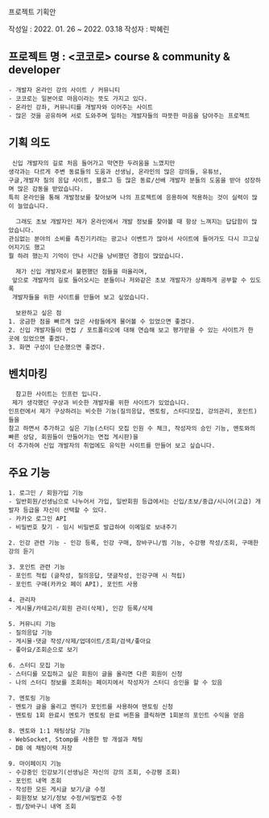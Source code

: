 
프로젝트 기획안

작성일 : 2022. 01. 26 ~ 2022. 03.18
작성자 : 박혜린

##	프로젝트 명 :  <코코로>  course & community & developer
	- 개발자 온라인 강의 사이트 / 커뮤니티 
	- 코코로는 일본어로 마음이라는 뜻도 가지고 있다.
	- 온라인 강좌, 커뮤니티를 개발자와 이어주는 사이트
	- 많은 것을 공유하며 서로 도와주며 일하는 개발자들의 따뜻한 마음을 담아주는 프로젝트
  
##	기획 의도 
	 신입 개발자의 길로 처음 들어가고 막연한 두려움을 느꼈지만
	생각과는 다르게 주변 동료들의 도움과 선생님, 온라인의 많은 강의들, 유튜브,
	구글,개발자 질의 응답 사이트, 블로그 등 많은 동료/선배 개발자 분들의 도움을 받아 성장하며 많은 감동을 받았습니다.
	특히 온라인을 통해 개발정보를 찾아보며 나의 프로젝트에 응용하여 적용하는 것이 실력이 많이 늘었습니다.

	  그래도 초보 개발자인 제가 온라인에서 개발 정보를 찾아볼 때 항상 느껴지는 답답함이 많았습니다. 
	관심없는 분야의 소비를 촉진기키려는 광고나 이벤트가 많아서 사이트에 들어가도 다시 끄고싶어지기도 했고 
	뭘 하려 했는지 기억이 안나 시간을 낭비했던 경험이 많았습니다.
		
	  제가 신입 개발자로서 불편했던 점들을 떠올리며, 
	 앞으로 개발자의 길로 들어오시는 분들이나 저와같은 초보 개발자가 상쾌하게 공부할 수 있도록
	 개발자들을 위한 사이트를 만들어 보고 싶었습니다.

	  보완하고 싶은 점
	1. 궁금한 점을 빠르게 많은 사람들에게 물어볼 수 있었으면 좋겠다.
	2. 신입 개발자들이 면접 / 포트폴리오에 대해 연습해 보고 평가받을 수 있는 사이트가 한 곳에 있었으면 좋겠다. 
	3. 화면 구성이 단순했으면 좋겠다.  

##	벤치마킹 
	  참고한 사이트는 인프런 입니다. 
	 제가 생각했던 구상과 비슷한 개발자를 위한 사이트가 있었습니다. 
	인프런에서 제가 구상하려는 비슷한 기능(질의응답, 멘토링, 스터디모집, 강의관리, 포인트)들을 
	참고 하면서 추가하고 싶은 기능(스터디 모집 인원 수 체크, 작성자의 승인 기능, 멘토와의 빠른 상담, 회원들이 만들어가는 면접 게시판)을
	더 추가하여 신입 개발자의 취업에도 유익한 사이트를 만들어 보고 싶습니다.

##	주요 기능 

	1. 로그인 / 회원가입 기능
	- 일반회원/선생님으로 나누어서 가입, 일반회원 등급에서는 신입/초보/중급/시니어(고급) 개발자 등급을 자신이 선택할 수 있다.
	- 카카오 로그인 API
	- 비밀번호 찾기 - 임시 비밀번호 발급하여 이메일로 보내주기

	2. 인강 관련 기능 - 인강 등록, 인강 구매, 장바구니/찜 기능, 수강평 작성/조회, 구매한 강의 듣기

	3. 포인트 관련 기능 
	- 포인트 적립 (글작성, 질의응답, 댓글작성, 인강구매 시 적립)
	- 포인트 구매(카카오 페이 API), 포인트 사용

	4. 관리자 
	- 게시물/카테고리/회원 관리(삭제), 인강 등록/삭제

	5. 커뮤니티 기능
	- 질의응답 기능
	- 게시물·댓글 작성/삭제/업데이트/조회/검색/좋아요
	- 좋아요/조회순으로 보기 

	6. 스터디 모집 기능
	- 스터디를 모집하고 싶은 회원이 글을 올리면 다른 회원이 신청
	- 나의 스터디 정보를 조회하는 페이지에서 작성자가 스터디 승인을 할 수 있음

	7. 멘토링 기능
	- 멘토가 글을 올리고 멘티가 포인트를 사용하여 멘토링 신청
	- 멘토링 1회 완료시 멘토가 멘토링 완료 버튼을 클릭하면 1회분의 포인트 수익을 얻음

	8. 멘토와 1:1 채팅상담 기능
	- WebSocket, Stomp를 사용한 방 개설과 채팅
	- DB 에 채팅이력 저장 

	9. 마이페이지 기능
	- 수강중인 인강보기(선생님은 자신의 강의 조회, 수강평 조회)
	- 포인트 내역 조회
	- 작성한 모든 게시글 보기/글 수정
	- 회원정보 보기/정보 수정/비밀번호 수정
	- 찜/장바구니 내역 조회


